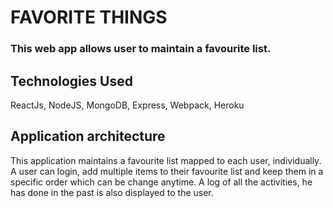 # FAVORITE THINGS
### This web app allows user to maintain a favourite list. 

## Technologies Used
ReactJs, NodeJS, MongoDB, Express, Webpack, Heroku

## Application architecture
This application maintains a favourite list mapped to each user, individually. A user can login, add multiple items to their favourite list and keep them in a specific order which can be change anytime. A log of all the activities, he has done in the past is also displayed to the user.

